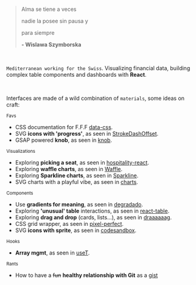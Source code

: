 

<!---
polmoneys/polmoneys is a ✨ special ✨ repository because its `README.md` (this file) appears on your GitHub profile.
You can click the Preview link to take a look at your changes.
--->
<br/>

>Alma se tiene a veces 
>
>nadie la posee sin pausa y
>
>para siempre
>
>**- Wislawa Szymborska**

<br/>

`Mediterranean working for the Swiss`. Visualizing financial data, building complex table components and dashboards with **React**.

<br/>

Interfaces are made of a wild combination of `materials`, some ideas on craft: 

<sub>Favs</sub>
- CSS documentation for F.F.F [data-css](https://github.com/polmoneys/data-css).
- SVG **icons with 'progress'**, as seen in [StrokeDashOffset](https://github.com/polmoneys/StrokeDashoffset).
- GSAP powered **knob**, as seen in [knob](https://github.com/polmoneys/knob).

<sub>Visualizations</sub>
- Exploring **picking a seat**, as seen in [hospitality-react](https://github.com/polmoneys/hospitality-react).
- Exploring **waffle charts**, as seen in [Waffle](https://github.com/polmoneys/Waffle).
- Exploring **Sparkline charts**, as seen in [Sparkline](https://github.com/polmoneys/Sparkline).
- SVG charts with a playful vibe, as seen in [charts](https://github.com/polmoneys/charts).

<sub>Components</sub>
- Use **gradients for meaning**, as seen in [degradado](https://github.com/polmoneys/degradado).
- Exploring **'unusual' table** interactions, as seen in [react-table](https://github.com/polmoneys/react-table).
- Exploring **drag and drop** (cards, lists...), as seen in [draaaaaag](https://github.com/polmoneys/draaaaaag).
- CSS grid wrapper, as seen in [pixel-perfect](https://github.com/polmoneys/pixel-perfect).
- SVG **icons with sprite**, as seen in [codesandbox](https://codesandbox.io/s/icon-svg-sprite-jgppz5).

<sub>Hooks</sub>
- **Array mgmt**, as seen in [useT](https://github.com/polmoneys/useT).

<sub>Rants</sub>
- How to have a ~~fun~~ **healthy relationship with Git** as a [gist](https://gist.github.com/polmoneys/28c63f2a8b23b82b4b80378f85dfedf8)


